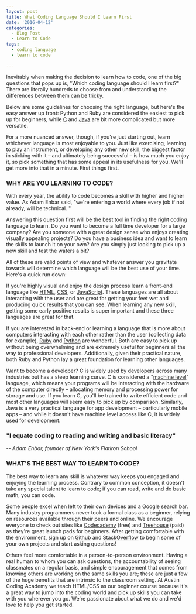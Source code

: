 ```yaml
---
layout: post
title: What Coding Language Should I Learn First
date: '2016-04-12'
categories:
  - Blog Post
  - Learn to Code
tags:
  - coding language
  - learn to code

---
```


Inevitably when making the decision to learn how to code, one of the big questions that pops up is, "Which coding language should I learn first?" There are literally hundreds to choose from and understanding the differences between them can be tricky.

Below are some guidelines for choosing the right language, but here's the easy answer up front: Python and Ruby are considered the easiest to pick up for beginners, while [C](https://en.wikipedia.org/wiki/C_(programming_language)) and [Java](https://www.java.com/en/) are bit more complicated but more versatile.

For a more nuanced answer, though, if you're just starting out, learn whichever language is most enjoyable to you. Just like exercising, learning to play an instrument, or developing any other new skill, the biggest factor in sticking with it – and ultimately being successful – is how much you enjoy it, so pick something that has some appeal in its usefulness for you. We'll get more into that in a minute. First things first.

### WHY ARE YOU LEARNING TO CODE?


With every year, the ability to code becomes a skill with higher and higher value. As Adam Enbar said, "we're entering a world where every job if not already, will be technical. "



Answering this question first will be the best tool in finding the right coding language to learn. Do you want to become a full time developer for a large company? Are you someone with a great design sense who enjoys creating visually appealing projects? Do you have a business idea and want to learn the skills to launch it on your own? Are you simply just looking to pick up a new skill and test the waters a bit?

All of these are valid points of view and whatever answer you gravitate towards will determine which language will be the best use of your time. Here's a quick run down:

If you're highly visual and enjoy the design process learn a front-end language like [HTML](https://en.wikipedia.org/wiki/HTML), [CSS](https://en.wikipedia.org/wiki/Cascading_Style_Sheets), or [JavaScript](https://en.wikipedia.org/wiki/JavaScript). These languages are all about interacting with the user and are great for getting your feet wet and producing quick results that you can see. When learning any new skill, getting some early positive results is super important and these three languages are great for that.

If you are interested in back-end or learning a language that is more about computers interacting with each other rather than the user (collecting data for example), [Ruby](https://en.wikipedia.org/wiki/Ruby_(programming_language)) and [Python](https://en.wikipedia.org/wiki/Python_(programming_language)) are wonderful. Both are easy to pick up without being overwhelming and are extremely useful for beginners all the way to professional developers. Additionally, given their practical nature, both Ruby and Python lay a great foundation for learning other languages.

Want to become a developer? C is widely used by developers across many industries but has a steep learning curve. C is considered a "[machine level](https://en.wikipedia.org/wiki/Low-level_programming_language)" language, which means your programs will be interacting with the hardware of the computer directly – allocating memory and processing power for storage and use. If you learn C, you'll be trained to write efficient code and most other languages will seem easy to pick up by comparison. Similarly, Java is a very practical language for app development – particularly mobile apps – and while it doesn't have machine level access like C, it is widely used for development.

### **"I equate coding to reading and writing and basic literacy"**



_-- Adam Enbar, founder of New York's Flatiron School_

### WHAT'S THE BEST WAY TO LEARN TO CODE?


The best way to learn any skill is whatever way keeps you engaged and enjoying the learning process. Contrary to common conception, it doesn't take any special talent to learn to code; if you can read, write and do basic math, you can code.



Some people excel when left to their own devices and a Google search bar. Many industry programmers never took a formal class as a beginner, relying on resources available through their peers and online. We encourage everyone to check out sites like [Codecademy](https://www.codecademy.com/) (free) and [Treehouse](https://teamtreehouse.com) (paid) as they're great launch pads for beginners. After getting comfortable with the environment, sign up on [Github](https://github.com/) and [StackOverflow](http://stackoverflow.com/) to begin some of your own projects and start asking questions!

Others feel more comfortable in a person-to-person environment. Having a real human to whom you can ask questions, the accountability of seeing classmates on a regular basis, and simple encouragement that comes from knowing others are working on the same skills you are; these are just a few of the huge benefits that are intrinsic to the classroom setting.
At Austin Coding Academy we teach HTML/CSS as our beginner course because it's a great way to jump into the coding world and pick up skills you can take with you wherever you go. We're passionate about what we do and we'd love to help you get started.
